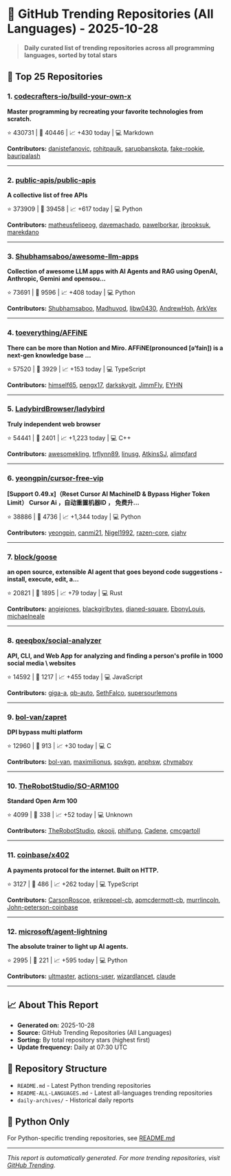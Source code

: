 # 🌟 GitHub Trending Repositories (All Languages) - 2025-10-28

> **Daily curated list of trending repositories across all programming languages, sorted by total stars**

## 🚀 Top 25 Repositories

### 1. [codecrafters-io/build-your-own-x](https://github.com/codecrafters-io/build-your-own-x)

**Master programming by recreating your favorite technologies from scratch.**

⭐ 430731 | 🍴 40446 | 📈 +430 today | 💻 Markdown

**Contributors:** [danistefanovic](https://github.com/danistefanovic), [rohitpaulk](https://github.com/rohitpaulk), [sarupbanskota](https://github.com/sarupbanskota), [fake-rookie](https://github.com/fake-rookie), [bauripalash](https://github.com/bauripalash)

---

### 2. [public-apis/public-apis](https://github.com/public-apis/public-apis)

**A collective list of free APIs**

⭐ 373909 | 🍴 39458 | 📈 +617 today | 💻 Python

**Contributors:** [matheusfelipeog](https://github.com/matheusfelipeog), [davemachado](https://github.com/davemachado), [pawelborkar](https://github.com/pawelborkar), [jbrooksuk](https://github.com/jbrooksuk), [marekdano](https://github.com/marekdano)

---

### 3. [Shubhamsaboo/awesome-llm-apps](https://github.com/Shubhamsaboo/awesome-llm-apps)

**Collection of awesome LLM apps with AI Agents and RAG using OpenAI, Anthropic, Gemini and opensou...**

⭐ 73691 | 🍴 9596 | 📈 +408 today | 💻 Python

**Contributors:** [Shubhamsaboo](https://github.com/Shubhamsaboo), [Madhuvod](https://github.com/Madhuvod), [libw0430](https://github.com/libw0430), [AndrewHoh](https://github.com/AndrewHoh), [ArkVex](https://github.com/ArkVex)

---

### 4. [toeverything/AFFiNE](https://github.com/toeverything/AFFiNE)

**There can be more than Notion and Miro. AFFiNE(pronounced [ə‘fain]) is a next-gen knowledge base ...**

⭐ 57520 | 🍴 3929 | 📈 +153 today | 💻 TypeScript

**Contributors:** [himself65](https://github.com/himself65), [pengx17](https://github.com/pengx17), [darkskygit](https://github.com/darkskygit), [JimmFly](https://github.com/JimmFly), [EYHN](https://github.com/EYHN)

---

### 5. [LadybirdBrowser/ladybird](https://github.com/LadybirdBrowser/ladybird)

**Truly independent web browser**

⭐ 54441 | 🍴 2401 | 📈 +1,223 today | 💻 C++

**Contributors:** [awesomekling](https://github.com/awesomekling), [trflynn89](https://github.com/trflynn89), [linusg](https://github.com/linusg), [AtkinsSJ](https://github.com/AtkinsSJ), [alimpfard](https://github.com/alimpfard)

---

### 6. [yeongpin/cursor-free-vip](https://github.com/yeongpin/cursor-free-vip)

**[Support 0.49.x]（Reset Cursor AI MachineID & Bypass Higher Token Limit） Cursor Ai ，自动重置机器ID ， 免费升...**

⭐ 38886 | 🍴 4736 | 📈 +1,344 today | 💻 Python

**Contributors:** [yeongpin](https://github.com/yeongpin), [canmi21](https://github.com/canmi21), [Nigel1992](https://github.com/Nigel1992), [razen-core](https://github.com/razen-core), [cjahv](https://github.com/cjahv)

---

### 7. [block/goose](https://github.com/block/goose)

**an open source, extensible AI agent that goes beyond code suggestions - install, execute, edit, a...**

⭐ 20821 | 🍴 1895 | 📈 +79 today | 💻 Rust

**Contributors:** [angiejones](https://github.com/angiejones), [blackgirlbytes](https://github.com/blackgirlbytes), [dianed-square](https://github.com/dianed-square), [EbonyLouis](https://github.com/EbonyLouis), [michaelneale](https://github.com/michaelneale)

---

### 8. [qeeqbox/social-analyzer](https://github.com/qeeqbox/social-analyzer)

**API, CLI, and Web App for analyzing and finding a person's profile in 1000 social media \ websites**

⭐ 14592 | 🍴 1217 | 📈 +455 today | 💻 JavaScript

**Contributors:** [giga-a](https://github.com/giga-a), [qb-auto](https://github.com/qb-auto), [SethFalco](https://github.com/SethFalco), [supersourlemons](https://github.com/supersourlemons)

---

### 9. [bol-van/zapret](https://github.com/bol-van/zapret)

**DPI bypass multi platform**

⭐ 12960 | 🍴 913 | 📈 +30 today | 💻 C

**Contributors:** [bol-van](https://github.com/bol-van), [maximilionus](https://github.com/maximilionus), [spvkgn](https://github.com/spvkgn), [anphsw](https://github.com/anphsw), [chymaboy](https://github.com/chymaboy)

---

### 10. [TheRobotStudio/SO-ARM100](https://github.com/TheRobotStudio/SO-ARM100)

**Standard Open Arm 100**

⭐ 4099 | 🍴 338 | 📈 +52 today | 💻 Unknown

**Contributors:** [TheRobotStudio](https://github.com/TheRobotStudio), [pkooij](https://github.com/pkooij), [philfung](https://github.com/philfung), [Cadene](https://github.com/Cadene), [cmcgartoll](https://github.com/cmcgartoll)

---

### 11. [coinbase/x402](https://github.com/coinbase/x402)

**A payments protocol for the internet. Built on HTTP.**

⭐ 3127 | 🍴 486 | 📈 +262 today | 💻 TypeScript

**Contributors:** [CarsonRoscoe](https://github.com/CarsonRoscoe), [erikreppel-cb](https://github.com/erikreppel-cb), [apmcdermott-cb](https://github.com/apmcdermott-cb), [murrlincoln](https://github.com/murrlincoln), [John-peterson-coinbase](https://github.com/John-peterson-coinbase)

---

### 12. [microsoft/agent-lightning](https://github.com/microsoft/agent-lightning)

**The absolute trainer to light up AI agents.**

⭐ 2995 | 🍴 221 | 📈 +595 today | 💻 Python

**Contributors:** [ultmaster](https://github.com/ultmaster), [actions-user](https://github.com/actions-user), [wizardlancet](https://github.com/wizardlancet), [claude](https://github.com/claude)

---


## 📈 About This Report

- **Generated on:** 2025-10-28
- **Source:** GitHub Trending Repositories (All Languages)
- **Sorting:** By total repository stars (highest first)
- **Update frequency:** Daily at 07:30 UTC

## 🔗 Repository Structure

- `README.md` - Latest Python trending repositories
- `README-ALL-LANGUAGES.md` - Latest all-languages trending repositories
- `daily-archives/` - Historical daily reports

## 🐍 Python Only

For Python-specific trending repositories, see [README.md](./README.md)

---

*This report is automatically generated. For more trending repositories, visit [GitHub Trending](https://github.com/trending).*
